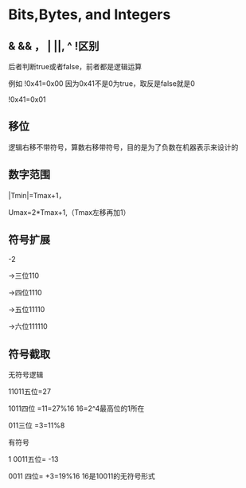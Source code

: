 # Bits,Bytes, and Integers

## & && ， | ||, ^ !区别

后者判断true或者false，前者都是逻辑运算

例如 !0x41=0x00  因为0x41不是0为true，取反是false就是0

!0x41=0x01

## 移位

逻辑右移不带符号，算数右移带符号，目的是为了负数在机器表示来设计的

## 数字范围

|Tmin|=Tmax+1，

Umax=2*Tmax+1,（Tmax左移再加1）

## 符号扩展

-2  

->三位110

->四位1110

->五位11110

->六位111110

## 符号截取

无符号逻辑

11011五位=27

1011四位  =11=27%16     16=2^4最高位的1所在

011三位 =3=11%8

有符号

1 0011五位= -13

   0011 四位= +3=19%16  16是10011的无符号形式